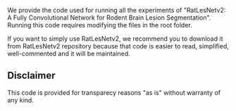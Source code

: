 We provide the code used for running all the experiments of "RatLesNetv2: A Fully Convolutional Network for Rodent Brain Lesion Segmentation". Running this code requires modifying the files in the root folder.

If you want to simply use RatLesNetv2, we recommend you to download it from RatLesNetv2 repository because that code is easier to read, simplified, well-commented and it will be maintained.

## Disclaimer
This code is provided for transparecy reasons "as is" without warranty of any kind.

